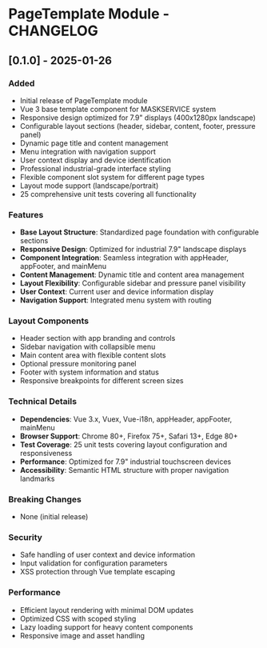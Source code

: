 # PageTemplate Module - CHANGELOG

## [0.1.0] - 2025-01-26

### Added
- Initial release of PageTemplate module
- Vue 3 base template component for MASKSERVICE system
- Responsive design optimized for 7.9" displays (400x1280px landscape)
- Configurable layout sections (header, sidebar, content, footer, pressure panel)
- Dynamic page title and content management
- Menu integration with navigation support
- User context display and device identification
- Professional industrial-grade interface styling
- Flexible component slot system for different page types
- Layout mode support (landscape/portrait)
- 25 comprehensive unit tests covering all functionality

### Features
- **Base Layout Structure**: Standardized page foundation with configurable sections
- **Responsive Design**: Optimized for industrial 7.9" landscape displays
- **Component Integration**: Seamless integration with appHeader, appFooter, and mainMenu
- **Content Management**: Dynamic title and content area management
- **Layout Flexibility**: Configurable sidebar and pressure panel visibility
- **User Context**: Current user and device information display
- **Navigation Support**: Integrated menu system with routing

### Layout Components
- Header section with app branding and controls
- Sidebar navigation with collapsible menu
- Main content area with flexible content slots
- Optional pressure monitoring panel
- Footer with system information and status
- Responsive breakpoints for different screen sizes

### Technical Details
- **Dependencies**: Vue 3.x, Vuex, Vue-i18n, appHeader, appFooter, mainMenu
- **Browser Support**: Chrome 80+, Firefox 75+, Safari 13+, Edge 80+
- **Test Coverage**: 25 unit tests covering layout configuration and responsiveness
- **Performance**: Optimized for 7.9" industrial touchscreen devices
- **Accessibility**: Semantic HTML structure with proper navigation landmarks

### Breaking Changes
- None (initial release)

### Security
- Safe handling of user context and device information
- Input validation for configuration parameters
- XSS protection through Vue template escaping

### Performance
- Efficient layout rendering with minimal DOM updates
- Optimized CSS with scoped styling
- Lazy loading support for heavy content components
- Responsive image and asset handling
